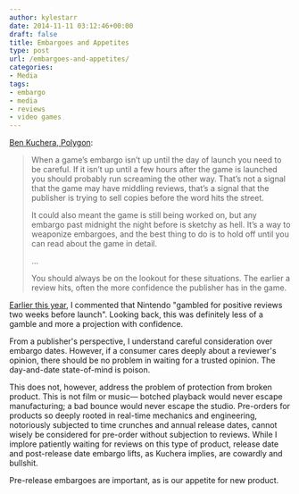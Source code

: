 ```yaml
---
author: kylestarr
date: 2014-11-11 03:12:46+00:00
draft: false
title: Embargoes and Appetites
type: post
url: /embargoes-and-appetites/
categories:
- Media
tags:
- embargo
- media
- reviews
- video games
---
```


[Ben Kuchera, Polygon](http://www.polygon.com/2014/11/11/7193415/assassins-creed-unity-review-embargo):

> When a game’s embargo isn’t up until the day of launch you need to be careful. If it isn’t up until a few hours after the game is launched you should probably run screaming the other way. That’s not a signal that the game may have middling reviews, that’s a signal that the publisher is trying to sell copies before the word hits the street.
>
> It could also meant the game is still being worked on, but any embargo past midnight the night before is sketchy as hell. It’s a way to weaponize embargoes, and the best thing to do is to hold off until you can read about the game in detail.
>
> …
>
> You should always be on the lookout for these situations. The earlier a review hits, often the more confidence the publisher has in the game.

[Earlier this year](/2014/06/01/hail-mario/), I commented that Nintendo "gambled for positive reviews two weeks before launch". Looking back, this was definitely less of a gamble and more a projection with confidence.

From a publisher's perspective, I understand careful consideration over embargo dates. However, if a consumer cares deeply about a reviewer's opinion, there should be no problem in waiting for a trusted opinion. The day-and-date state-of-mind is poison.

This does not, however, address the problem of protection from broken product. This is not film or music— botched playback would never escape manufacturing; a bad bounce would never escape the studio. Pre-orders for products so deeply rooted in real-time mechanics and engineering, notoriously subjected to time crunches and annual release dates, cannot wisely be considered for pre-order without subjection to reviews. While I implore patiently waiting for reviews on this type of product, release date and post-release date embargo lifts, as Kuchera implies, are cowardly and bullshit.

Pre-release embargoes are important, as is our appetite for new product.
